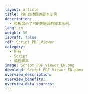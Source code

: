 ```yaml
---
layout: article
title: PDF自动翻页脚本示例
description: 
  - 模板展示了PDF数据源的脚本示例。
lang: cn
weight: 50
isDraft: false
ref: Script_PDF_Viewer
category:
  - 所有
  - Script
  - 编程脚本
image: Script_PDF_Viewer_EN.png
download: Script_PDF_Viewer_EN.pbmx
overview_description:
overview_benefits:
overview_data_sources:
---
```

